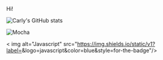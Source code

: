 Hi!

![Carly's GitHub stats](https://github-readme-stats.vercel.app/api?username=ccollums&show_icons=true&theme=nightowl)


  <img alt="Mocha" src="https://img.shields.io/badge/-mocha-8D6748?logo=mocha&logoColor=white&style=for-the-badge"/>

< img alt="Javascript" src="https://img.shields.io/static/v1?label=<javascript>&logo=javascript&color=blue&style=for-the-badge"/>

